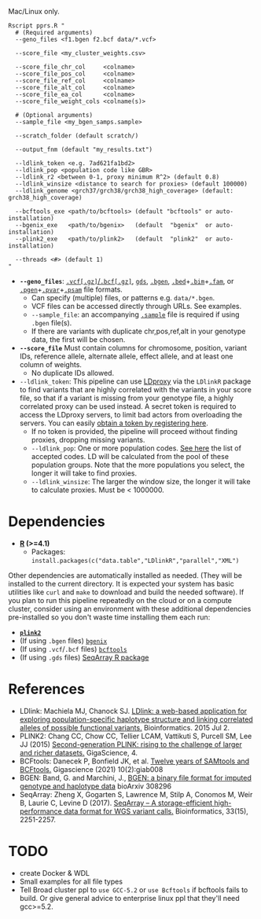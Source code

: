Mac/Linux only.
```
Rscript pprs.R "
  # (Required arguments)
  --geno_files <f1.bgen f2.bcf data/*.vcf>

  --score_file <my_cluster_weights.csv>

  --score_file_chr_col     <colname>
  --score_file_pos_col     <colname>
  --score_file_ref_col     <colname>
  --score_file_alt_col     <colname>
  --score_file_ea_col      <colname>
  --score_file_weight_cols <colname(s)>

  # (Optional arguments)
  --sample_file <my_bgen_samps.sample>

  --scratch_folder (default scratch/)

  --output_fnm (default "my_results.txt")

  --ldlink_token <e.g. 7ad621fa1bd2>
  --ldlink_pop <population code like GBR>
  --ldlink_r2 <between 0-1, proxy minimum R^2> (default 0.8)
  --ldlink_winsize <distance to search for proxies> (default 100000)
  --ldlink_genome <grch37/grch38/grch38_high_coverage> (default: grch38_high_coverage)

  --bcftools_exe <path/to/bcftools> (default "bcftools" or auto-installation)
  --bgenix_exe   <path/to/bgenix>   (default  "bgenix"  or auto-installation)
  --plink2_exe   <path/to/plink2>   (default  "plink2"  or auto-installation)

  --threads <#> (default 1)
"
```

+ **`--geno_files`**: [`.vcf[.gz]`/`.bcf[.gz]`](https://www.cog-genomics.org/plink/2.0/formats#vcf), [`gds`](https://www.bioconductor.org/packages/release/bioc/html/SeqArray.html), [`.bgen`](https://www.cog-genomics.org/plink/2.0/formats#bgen), [`.bed`](https://www.cog-genomics.org/plink/2.0/formats#bed)+[`.bim`](https://www.cog-genomics.org/plink/2.0/formats#bim)+[`.fam`](https://www.cog-genomics.org/plink/2.0/formats#fam), or [`.pgen`](https://www.cog-genomics.org/plink/2.0/formats#pgen)+[`.pvar`](https://www.cog-genomics.org/plink/2.0/formats#pvar)+[`.psam`](https://www.cog-genomics.org/plink/2.0/formats#psam) file formats.
  - Can specify (multiple) files, or patterns e.g. `data/*.bgen`.
  - VCF files can be accessed directly through URLs. See examples.
  - `--sample_file`: an accompanying [`.sample`](https://www.cog-genomics.org/plink/2.0/formats#sample) file is required if using `.bgen` file(s).
  - If there are variants with duplicate chr,pos,ref,alt in your genotype data, the first will be chosen.
+ **`--score_file`** Must contain columns for chromosome, position, variant IDs, reference allele, alternate allele, effect allele, and at least one column of weights.
  - No duplicate IDs allowed.
+ `--ldlink_token`: This pipeline can use [LDproxy](https://ldlink.nih.gov/?tab=ldproxy) via the `LDlinkR` package to find variants that are highly correlated with the variants in your score file, so that if a variant is missing from your genotype file, a highly correlated proxy can be used instead. A secret token is required to access the LDproxy servers, to limit bad actors from overloading the servers. You can easily [obtain a token by registering here](https://ldlink.nih.gov/?tab=apiaccess).
  - If no token is provided, the pipeline will proceed without finding proxies, dropping missing variants.
  - `--ldlink_pop`: One or more population codes. [See here](https://github.com/CBIIT/LDlinkR?tab=readme-ov-file#utility-function-example) the list of accepted codes. LD will be calculated from the pool of these population groups. Note that the more populations you select, the longer it will take to find proxies.
  - `--ldlink_winsize`: The larger the window size, the longer it will take to calculate proxies. Must be < 1000000.

# Dependencies
+ **[R](https://cloud.r-project.org/) (>=4.1)**
  - Packages: `install.packages(c("data.table","LDlinkR","parallel","XML")`

Other dependencies are automatically installed as needed. (They will be installed to the current directory. It is expected your system has basic utilities like `curl` and `make` to download and build the needed software).
If you plan to run this pipeline repeatedly on the cloud or on a compute cluster, consider using an environment with these additional dependencies pre-installed so you don\'t waste time installing them each run:

+ **[`plink2`](https://www.cog-genomics.org/plink/2.0/)**
+ (If using `.bgen` files) [`bgenix`](https://enkre.net/cgi-bin/code/bgen/dir?ci=tip)
+ (If using `.vcf`/`.bcf` files) [`bcftools`](http://samtools.github.io/bcftools/howtos/install.html)
+ (If using `.gds` files) [SeqArray R package](https://www.bioconductor.org/packages/release/bioc/html/SeqArray.html)

# References
* LDlink: Machiela MJ, Chanock SJ. [LDlink: a web-based application for exploring population-specific haplotype structure and linking correlated alleles of possible functional variants.](http://www.ncbi.nlm.nih.gov/pubmed/?term=26139635) Bioinformatics. 2015 Jul 2.
* PLINK2: Chang CC, Chow CC, Tellier LCAM, Vattikuti S, Purcell SM, Lee JJ (2015) [Second-generation PLINK: rising to the challenge of larger and richer datasets.](https://doi.org/10.1186/s13742-015-0047-8) GigaScience, 4.
* BCFtools: Danecek P, Bonfield JK, et al. [Twelve years of SAMtools and BCFtools.](https://doi.org/10.1093/gigascience/giab008) Gigascience (2021) 10(2):giab008
* BGEN: Band, G. and Marchini, J., [BGEN: a binary file format for imputed genotype and haplotype data](https://doi.org/10.1101/308296) bioArxiv 308296
* SeqArray: Zheng X, Gogarten S, Lawrence M, Stilp A, Conomos M, Weir B, Laurie C, Levine D (2017). [SeqArray – A storage-efficient high-performance data format for WGS variant calls.](https://doi:10.1093/bioinformatics/btx145) Bioinformatics, 33(15), 2251-2257.

# TODO
+ create Docker & WDL
+ Small examples for all file types
+ Tell Broad cluster ppl to `use GCC-5.2` or `use Bcftools` if bcftools fails to build. Or give general advice to enterprise linux ppl that they'll need gcc>=5.2.
